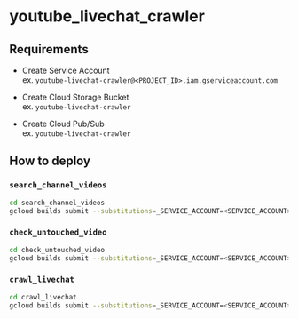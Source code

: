 # youtube_livechat_crawler

## Requirements

- Create Service Account  
   ex. `youtube-livechat-crawler@<PROJECT_ID>.iam.gserviceaccount.com`

- Create Cloud Storage Bucket  
   ex. `youtube-livechat-crawler`

- Create Cloud Pub/Sub  
   ex. `youtube-livechat-crawler`

## How to deploy

### `search_channel_videos`

```sh
cd search_channel_videos
gcloud builds submit --substitutions=_SERVICE_ACCOUNT=<SERVICE_ACCOUNT>
```

### `check_untouched_video`

```sh
cd check_untouched_video
gcloud builds submit --substitutions=_SERVICE_ACCOUNT=<SERVICE_ACCOUNT>
```

### `crawl_livechat`

```sh
cd crawl_livechat
gcloud builds submit --substitutions=_SERVICE_ACCOUNT=<SERVICE_ACCOUNT>
```
